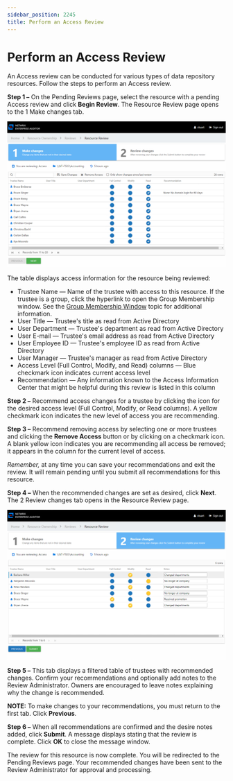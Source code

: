 ```yaml
---
sidebar_position: 2245
title: Perform an Access Review
---
```


# Perform an Access Review

An Access review can be conducted for various types of data repository resources. Follow the steps to perform an Access review.

**Step 1 –** On the Pending Reviews page, select the resource with a pending Access review and click **Begin Review**. The Resource Review page opens to the 1 Make changes tab.

![Resource Reviews page showing an Access Review on 1 Make Changes tab](../../../../../../../static/images/AccessInformationCenter_12.0/Content/Resources/Images/Access/InformationCenter/ResourceReviews/ReviewPageAccess.png "Resource Reviews page showing an Access Review on 1 Make Changes tab")

The table displays access information for the resource being reviewed:

* Trustee Name — Name of the trustee with access to this resource. If the trustee is a group, click the hyperlink to open the Group Membership window. See the [Group Membership Window](../../../General/GroupMembership "Group Membership Window") topic for additional information.
* User Title — Trustee's title as read from Active Directory
* User Department — Trustee's department as read from Active Directory
* User E-mail — Trustee's email address as read from Active Directory
* User Employee ID — Trustee's employee ID as read from Active Directory
* User Manager — Trustee's manager as read from Active Directory
* Access Level (Full Control, Modify, and Read) columns — Blue checkmark icon indicates current access level
* Recommendation — Any information known to the Access Information Center that might be helpful during this review is listed in this column

**Step 2 –** Recommend access changes for a trustee by clicking the icon for the desired access level (Full Control, Modify, or Read columns). A yellow checkmark icon indicates the new level of access you are recommending.

**Step 3 –** Recommend removing access by selecting one or more trustees and clicking the **Remove Access** button or by clicking on a checkmark icon. A blank yellow icon indicates you are recommending all access be removed; it appears in the column for the current level of access.

*Remember,* at any time you can save your recommendations and exit the review. It will remain pending until you submit all recommendations for this resource.

**Step 4 –** When the recommended changes are set as desired, click **Next**. The 2 Review changes tab opens in the Resource Review page.

![Resource Reviews page showing an Access Review on 2 Review changes tab](../../../../../../../static/images/AccessInformationCenter_12.0/Content/Resources/Images/Access/InformationCenter/ResourceReviews/ReviewPageAccess2.png "Resource Reviews page showing an Access Review on 2 Review changes tab")

**Step 5 –** This tab displays a filtered table of trustees with recommended changes. Confirm your recommendations and optionally add notes to the Review Administrator. Owners are encouraged to leave notes explaining why the change is recommended.

**NOTE:** To make changes to your recommendations, you must return to the first tab. Click **Previous**.

**Step 6 –** When all recommendations are confirmed and the desire notes added, click **Submit**. A message displays stating that the review is complete. Click **OK** to close the message window.

The review for this resource is now complete. You will be redirected to the Pending Reviews page. Your recommended changes have been sent to the Review Administrator for approval and processing.